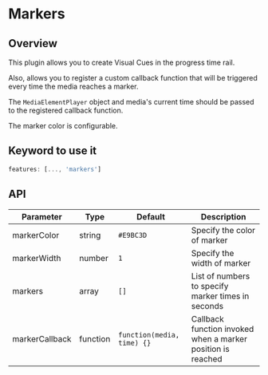 # Markers

## Overview

This plugin allows you to create Visual Cues in the progress time rail.

Also, allows you to register a custom callback function that will be triggered every time the media reaches a marker.

The `MediaElementPlayer` object and media's current time should be passed to the registered callback function.

The marker color is configurable.

## Keyword to use it
```javascript
features: [..., 'markers']
```

## API

Parameter | Type | Default | Description
------ | --------- | ------- | --------
markerColor | string | `#E9BC3D` | Specify the color of marker
markerWidth | number | `1` | Specify the width of marker
markers | array | `[]` | List of numbers to specify marker times in seconds
markerCallback | function | `function(media, time) {}` | Callback function invoked when a marker position is reached